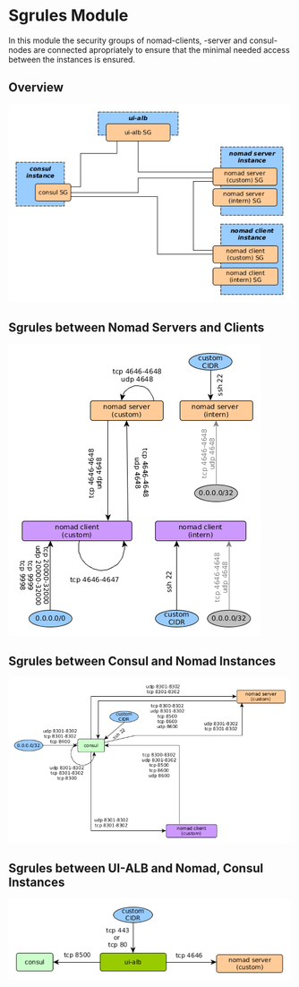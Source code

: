 # Sgrules Module

In this module the security groups of nomad-clients, -server and consul-nodes are connected apropriately to ensure that the minimal needed access between the instances is ensured.

## Overview

![sg-rules instances](../../_docs/sg_instances.png)

## Sgrules between Nomad Servers and Clients

![sg-rules instances](../../_docs/sg_nomad_client_and_server.png)

## Sgrules between Consul and Nomad Instances

![sg-rules instances](../../_docs/sg_consul_and_nomad.png)

## Sgrules between UI-ALB and Nomad, Consul Instances

![sg-rules instances](../../_docs/sg_ui_alb.png)
